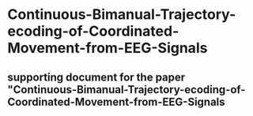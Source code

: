 # Continuous-Bimanual-Trajectory-ecoding-of-Coordinated-Movement-from-EEG-Signals
## supporting document for the paper "Continuous-Bimanual-Trajectory-ecoding-of-Coordinated-Movement-from-EEG-Signals
